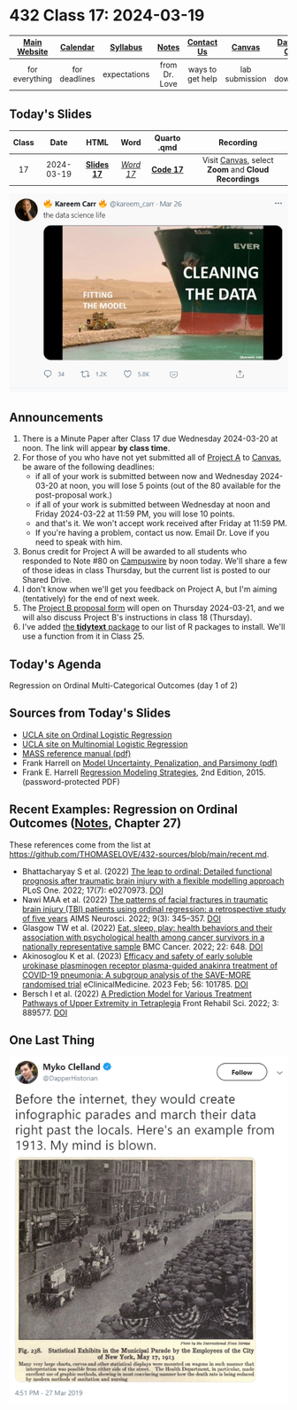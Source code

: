 # 432 Class 17: 2024-03-19

[Main Website](https://thomaselove.github.io/432-2024/) | [Calendar](https://thomaselove.github.io/432-2024/calendar.html) | [Syllabus](https://thomaselove.github.io/432-syllabus-2024/) | [Notes](https://thomaselove.github.io/432-notes/) | [Contact Us](https://thomaselove.github.io/432-2024/contact.html) | [Canvas](https://canvas.case.edu) | [Data and Code](https://github.com/THOMASELOVE/432-data) | [Sources](https://github.com/THOMASELOVE/432-classes-2024/tree/main/sources)
:-----------: | :--------------: | :----------: | :---------: | :-------------: | :-----------: | :------------: |:------:
for everything | for deadlines | expectations | from Dr. Love | ways to get help | lab submission | for downloads | to read

## Today's Slides

Class | Date | HTML | Word | Quarto .qmd | Recording
:---: | :--------: | :------: | :------: | :------: | :-------------:
17 | 2024-03-19 | **[Slides 17](https://thomaselove.github.io/432-slides-2024/slides17.html)** | *[Word 17](https://thomaselove.github.io/432-slides-2024/slides17w.docx)* | **[Code 17](https://github.com/THOMASELOVE/432-slides-2024/blob/main/slides17.qmd)** | Visit [Canvas](https://canvas.case.edu/), select **Zoom** and **Cloud Recordings**

![](figures/carr_2021.png)

## Announcements

1. There is a Minute Paper after Class 17 due Wednesday 2024-03-20 at noon. The link will appear **by class time**.
2. For those of you who have not yet submitted all of [Project A](https://thomaselove.github.io/432-2024/projA.html) to [Canvas](https://canvas.case.edu), be aware of the following deadlines:
    - if all of your work is submitted between now and Wednesday 2024-03-20 at noon, you will lose 5 points (out of the 80 available for the post-proposal work.)
    - if all of your work is submitted between Wednesday at noon and Friday 2024-03-22 at 11:59 PM, you will lose 10 points.
    - and that's it. We won't accept work received after Friday at 11:59 PM.
    - If you're having a problem, contact us now. Email Dr. Love if you need to speak with him.
3. Bonus credit for Project A will be awarded to all students who responded to Note #80 on [Campuswire](https://campuswire.com/) by noon today. We'll share a few of those ideas in class Thursday, but the current list is posted to our Shared Drive.
4. I don't know when we'll get you feedback on Project A, but I'm aiming (tentatively) for the end of next week.
5. The [Project B proposal form](https://bit.ly/432-2024-projectB-proposal-form) will open on Thursday 2024-03-21, and we will also discuss Project B's instructions in class 18 (Thursday).
6. I've added [the **tidytext** package](https://github.com/juliasilge/tidytext) to our list of R packages to install. We'll use a function from it in Class 25.

## Today's Agenda

Regression on Ordinal Multi-Categorical Outcomes (day 1 of 2)

## Sources from Today's Slides

- [UCLA site on Ordinal Logistic Regression](http://stats.idre.ucla.edu/r/dae/ordinal-logistic-regression/)
- [UCLA site on Multinomial Logistic Regression](https://stats.oarc.ucla.edu/r/dae/multinomial-logistic-regression/)
- [MASS reference manual (pdf)](https://cran.r-project.org/web/packages/MASS/MASS.pdf)
- Frank Harrell on [Model Uncertainty, Penalization, and Parsimony (pdf)](http://hbiostat.org/talks/iscb98.pdf)
- Frank E. Harrell [Regression Modeling Strategies](https://github.com/THOMASELOVE/432-sources/blob/main/pdf/Harrell_Regression_Modeling_Strategies_2015_2e_protected.pdf), 2nd Edition, 2015. (password-protected PDF)

## Recent Examples: Regression on Ordinal Outcomes ([Notes](https://thomaselove.github.io/432-notes/), Chapter 27)

These references come from the list at <https://github.com/THOMASELOVE/432-sources/blob/main/recent.md>.

- Bhattacharyay S et al. (2022) [The leap to ordinal: Detailed functional prognosis after traumatic brain injury with a flexible modelling approach](https://www.ncbi.nlm.nih.gov/pmc/articles/PMC9255749/) PLoS One. 2022; 17(7): e0270973. [DOI](https://doi.org/10.1371%2Fjournal.pone.0270973)
- Nawi MAA et al. (2022) [The patterns of facial fractures in traumatic brain injury (TBI) patients using ordinal regression: a retrospective study of five years](https://www.ncbi.nlm.nih.gov/pmc/articles/PMC9581734/) AIMS Neurosci. 2022; 9(3): 345–357. [DOI](https://doi.org/10.3934%2FNeuroscience.2022019)
- Glasgow TW et al. (2022) [Eat, sleep, play: health behaviors and their association with psychological health among cancer survivors in a nationally representative sample](https://www.ncbi.nlm.nih.gov/pmc/articles/PMC9190125/) BMC Cancer. 2022; 22: 648. [DOI](https://doi.org/10.1186%2Fs12885-022-09718-7)
- Akinosoglou K et al. (2023) [Efficacy and safety of early soluble urokinase plasminogen receptor plasma-guided anakinra treatment of COVID-19 pneumonia: A subgroup analysis of the SAVE-MORE randomised trial](https://www.ncbi.nlm.nih.gov/pmc/articles/PMC9791950/) eClinicalMedicine. 2023 Feb; 56: 101785. [DOI](https://doi.org/10.1016%2Fj.eclinm.2022.101785)
- Bersch I et al. (2022) [A Prediction Model for Various Treatment Pathways of Upper Extremity in Tetraplegia](https://www.ncbi.nlm.nih.gov/pmc/articles/PMC9397669/) Front Rehabil Sci. 2022; 3: 889577. [DOI](https://doi.org/10.3389%2Ffresc.2022.889577)

## One Last Thing

![](figures/parade.png)

